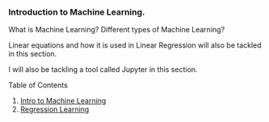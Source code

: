 ### Introduction to Machine Learning.

What is Machine Learning? Different types of Machine Learning?

Linear equations and how it is used in Linear Regression will also be tackled in this section.

I will also be tackling a tool called Jupyter in this section.


<!-- TABLE OF CONTENTS -->
  <summary>Table of Contents</summary>
  <ol>
    <li>
      <a href=[ML1-url]>Intro to Machine Learning</a>
    </li>
    <li><a href=[ML2-url]>Regression Learning</a></li>
  </ol>


[ML1-url]: https://github.com/ivymorenomt/100DaysML/blob/master/1-10/Day1_ML101.md
[ML2-url]: https://github.com/ivymorenomt/100DaysML/blob/master/1-10/Day2_RegressionLearning.md